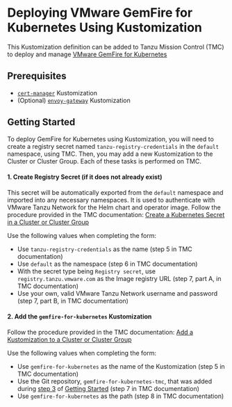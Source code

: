 # Deploying VMware GemFire for Kubernetes Using Kustomization
This Kustomization definition can be added to Tanzu Mission Control (TMC) to deploy and manage [VMware GemFire for Kubernetes](https://docs.vmware.com/en/VMware-GemFire-for-Kubernetes/2.3/gf-k8s/index.html)

## Prerequisites
* [`cert-manager`](../cert-manager/README.md) Kustomization
* (Optional) [`envoy-gateway`](../envoy-gateway/README.md) Kustomization

## Getting Started
To deploy GemFire for Kubernetes using Kustomization, you will need to create a registry secret named `tanzu-registry-credentials` in the `default` namespace, using TMC. Then, you may add a new Kustomization to the Cluster or Cluster Group. Each of these tasks is performed on TMC.

#### 1. Create Registry Secret (if it does not already exist)
This secret will be automatically exported from the `default` namespace and imported into any necessary namespaces. It is used to authenticate with VMware Tanzu Network for the Helm chart and operator image. Follow the procedure provided in the TMC documentation: [Create a Kubernetes Secret in a Cluster or Cluster Group](https://docs.vmware.com/en/VMware-Tanzu-Mission-Control/services/tanzumc-using/GUID-BBE2404D-C2EE-41C7-B639-C0322783A74D.html)

Use the following values when completing the form:
* Use `tanzu-registry-credentials` as the name (step 5 in TMC documentation)
* Use `default` as the namespace (step 6 in TMC documentation)
* With the secret type being `Registry secret`, use `registry.tanzu.vmware.com` as the Image registry URL (step 7, part A, in TMC documentation)
* Use your own, valid VMware Tanzu Network username and password (step 7, part B, in TMC documentation)

#### 2. Add the `gemfire-for-kubernetes` Kustomization
Follow the procedure provided in the TMC documentation: [Add a Kustomization to a Cluster or Cluster Group
](https://docs.vmware.com/en/VMware-Tanzu-Mission-Control/services/tanzumc-using/GUID-99916A6D-5DAF-4A26-88C7-28662F847F2F.html)

Use the following values when completing the form:
* Use `gemfire-for-kubernetes` as the name of the Kustomization (step 5 in TMC documentation)
* Use the Git repository, `gemfire-for-kubernetes-tmc`, that was added during [step 3](../README.md#3-add-a-git-repository) of [Getting Started](../README.md#getting-started) (step 7 in TMC documentation)
* Use `gemfire-for-kubernetes` as the path (step 8 in TMC documentation)